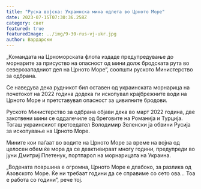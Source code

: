 ```yaml
---
title: "Руска војска: Украинска мина одлета во Црното Море"
date: 2023-07-15T07:30:36.258Z
category: свет
featured: true
featuredImage: ../img/9-30-rus-vj-ukr.jpg
author: Вардарски
---
```

„Командата на Црноморската флота издаде предупредување до морнарите за присуство на опасност од мини долж бродската рута во северозападниот дел на Црното Море“, соопшти руското Министерство за одбрана.

Се наведува дека рудникот бил оставен од украинската морнарица на почетокот на 2022 година додека ги ископувал крајбрежните води на Црното Море и претставувал опасност за цивилните бродови.

Руското Министерство за одбрана објави дека во март 2022 година, две закотвени мини се оддалечиле од бреговите на Романија и Турција. Тогаш украинскиот претседател Володимир Зеленски ја обвини Русија за ископување на Црното Море.

Мините кои паѓаат во водите на Црното Море за време на војна од целосен обем ќе мора да се деактивираат многу години, предупреди во јуни Дмитриј Плетенук, портпарол на морнарицата на Украина.

„Водената површина е огромна, Црното Море е длабоко, за разлика од Азовското Море. Ќе ни требаат години да се справиме со сето ова... Тоа е работа со години“, рече тој.